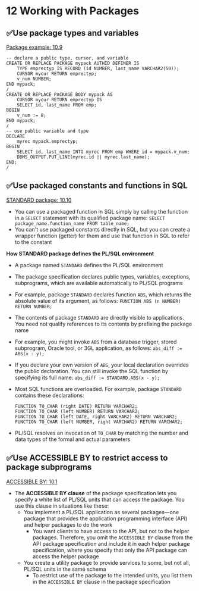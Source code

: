 # 12 Working with Packages

## ✅Use package types and variables
[Package example: 10.9](https://docs.oracle.com/en/database/oracle/oracle-database/19/lnpls/plsql-packages.html#GUID-3A313D35-26B6-4A0D-A128-231692BCBC97)

    -- declare a public type, cursor, and variable
    CREATE OR REPLACE PACKAGE mypack AUTHID DEFINER IS
        TYPE emprectyp IS RECORD (id NUMBER, last_name VARCHAR2(50));
        CURSOR mycur RETURN emprectyp;
        v_num NUMBER;
    END mypack;
    /
    CREATE OR REPLACE PACKAGE BODY mypack AS
        CURSOR mycur RETURN emprectyp IS 
        SELECT id, last_name FROM emp;
    BEGIN
        v_num := 8;
    END mypack;
    /
    -- use public variable and type
    DECLARE
        myrec mypack.emprectyp;
    BEGIN
        SELECT id, last_name INTO myrec FROM emp WHERE id = mypack.v_num;
        DBMS_OUTPUT.PUT_LINE(myrec.id || myrec.last_name);
    END;
    /

## ✅Use packaged constants and functions in SQL
[STANDARD package: 10.10](https://docs.oracle.com/en/database/oracle/oracle-database/19/lnpls/plsql-packages.html#GUID-6471BE85-7F01-4218-BC6B-C945C588FEFF)

- You can use a packaged function in SQL simply by calling the function in a `SELECT` statement with its qualified package name: 
`SELECT package_name.function_name FROM table_name;`
- You can't use packaged constants directly in SQL, but you can create a wrapper function (getter) for them and use that function in SQL to refer to the constant

**How STANDARD package defines the PL/SQL environment**
- A package named `STANDARD` defines the PL/SQL environment
- The package specification declares public types, variables, exceptions, subprograms, which are available automatically to PL/SQL programs
- For example, package `STANDARD` declares function `ABS`, which returns the absolute value of its argument, as follows: `FUNCTION ABS (n NUMBER) RETURN NUMBER;`
- The contents of package `STANDARD` are directly visible to applications. You need not qualify references to its contents by prefixing the package name
- For example, you might invoke `ABS` from a database trigger, stored subprogram, Oracle tool, or 3GL application, as follows: `abs_diff := ABS(x - y);`
- If you declare your own version of `ABS`, your local declaration overrides the public declaration. You can still invoke the SQL function by specifying its full name: 
`abs_diff := STANDARD.ABS(x - y);`
- Most SQL functions are overloaded. For example, package `STANDARD` contains these declarations:

      FUNCTION TO_CHAR (right DATE) RETURN VARCHAR2;
      FUNCTION TO_CHAR (left NUMBER) RETURN VARCHAR2;
      FUNCTION TO_CHAR (left DATE, right VARCHAR2) RETURN VARCHAR2;
      FUNCTION TO_CHAR (left NUMBER, right VARCHAR2) RETURN VARCHAR2;

- PL/SQL resolves an invocation of `TO_CHAR` by matching the number and data types of the formal and actual parameters


## ✅Use ACCESSIBLE BY to restrict access to package subprograms
[ACCESSIBLE BY: 10.1](https://docs.oracle.com/en/database/oracle/oracle-database/19/lnpls/plsql-packages.html#GUID-8D02540E-C697-4498-9261-848F6D4E5CB5)

- The **ACCESSIBLE BY clause** of the package specification lets you specify a white list of PL/SQL units that can access the package. You use this clause in situations like these: 
  - You implement a PL/SQL application as several packages—one package that provides the application programming interface (API) and helper packages to do the work
    - You want clients to have access to the API, but not to the helper packages. Therefore, you omit the `ACCESSIBLE BY` clause from the API package specification and include it in each helper package specification, where you specify that only the API package can access the helper package
  - You create a utility package to provide services to some, but not all, PL/SQL units in the same schema
    - To restrict use of the package to the intended units, you list them in the `ACCESSIBLE BY` clause in the package specification
